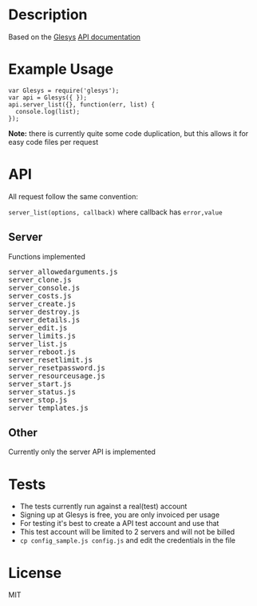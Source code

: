 # Description
Based on the [Glesys](http://glesys.com) [API documentation](https://github.com/GleSYS/API/wiki/Full-API-Documentation)

# Example Usage

    var Glesys = require('glesys');
    var api = Glesys({ });
    api.server_list({}, function(err, list) {
      console.log(list);
    });

__Note:__ there is currently quite some code duplication, but this allows it for easy code files per request

# API
All request follow the same convention:

`server_list(options, callback)` where callback has `error,value`

## Server
Functions implemented

<pre>
server_allowedarguments.js
server_clone.js
server_console.js
server_costs.js
server_create.js
server_destroy.js
server_details.js
server_edit.js
server_limits.js
server_list.js
server_reboot.js
server_resetlimit.js
server_resetpassword.js
server_resourceusage.js
server_start.js
server_status.js
server_stop.js
server_templates.js
</pre>

## Other
Currently only the server API is implemented

# Tests
- The tests currently run against a real(test) account
- Signing up at Glesys is free, you are only invoiced per usage
- For testing it's best to create a API test account and use that
- This test account will be limited to 2 servers and will not be billed
- `cp config_sample.js config.js` and edit the credentials in the file

# License
MIT
